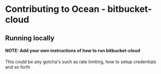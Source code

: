 # Contributing to Ocean - bitbucket-cloud

## Running locally

#### NOTE: Add your own instructions of how to run bitbucket-cloud

This could be any gotcha's such as rate limiting, how to setup credentials and so forth
